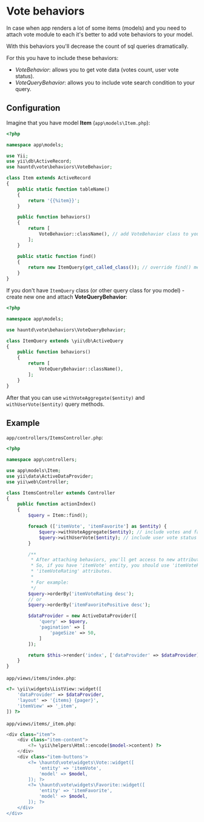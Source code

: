 # Vote behaviors

In case when app renders a lot of some items (models) and you need to attach vote module to each it's better to add vote behaviors to your model.

With this behaviors you'll decrease the count of sql queries dramatically.

For this you have to include these behaviors:

- *VoteBehavior*: allows you to get vote data (votes count, user vote status).
- *VoteQueryBehavior*: allows you to include vote search condition to your query.


## Configuration

Imagine that you have model **Item** (`app\models\Item.php`):

```php
<?php

namespace app\models;

use Yii;
use yii\db\ActiveRecord;
use hauntd\vote\behaviors\VoteBehavior;

class Item extends ActiveRecord
{
    public static function tableName()
    {
        return '{{%item}}';
    }

    public function behaviors()
    {
        return [
            VoteBehavior::className(), // add VoteBehavior class to your model
        ];
    }

    public static function find()
    {
        return new ItemQuery(get_called_class()); // override find() method
    }
}
```

If you don't have `ItemQuery` class (or other query class for you model) - create new one and attach **VoteQueryBehavior**:

```php
<?php

namespace app\models;

use hauntd\vote\behaviors\VoteQueryBehavior;

class ItemQuery extends \yii\db\ActiveQuery
{
    public function behaviors()
    {
        return [
            VoteQueryBehavior::className(),
        ];
    }
}
```

After that you can use `withVoteAggregate($entity)` and `withUserVote($entity)` query methods.

## Example

`app/controllers/ItemsController.php`:

```php
<?php

namespace app\controllers;

use app\models\Item;
use yii\data\ActiveDataProvider;
use yii\web\Controller;

class ItemsController extends Controller
{
    public function actionIndex()
    {
        $query = Item::find();

        foreach (['itemVote', 'itemFavorite'] as $entity) {
            $query->withVoteAggregate($entity); // include votes and favorites
            $query->withUserVote($entity); // include user vote status
        }

        /**
         * After attaching behaviors, you'll get access to new attributes - positive, negative and rating
         * So, if you have 'itemVote' entity, you should use 'itemVotePositive', 'itemVoteNegative' and
         * 'itemVoteRating' attributes.
         *
         * For example:
         */
        $query->orderBy('itemVoteRating desc');
        // or
        $query->orderBy('itemFavoritePositive desc');

        $dataProvider = new ActiveDataProvider([
            'query' => $query,
            'pagination' => [
                'pageSize' => 50,
            ]
        ]);

        return $this->render('index', ['dataProvider' => $dataProvider]);
    }
}
```

`app/views/items/index.php`:

```php
<?= \yii\widgets\ListView::widget([
    'dataProvider' => $dataProvider,
    'layout' => '{items} {pager}',
    'itemView' => '_item',
]) ?>
```

`app/views/items/_item.php`:

```php
<div class="item">
    <div class="item-content">
        <?= \yii\helpers\Html::encode($model->content) ?>
    </div>
    <div class="item-buttons'>
        <?= \hauntd\vote\widgets\Vote::widget([
            'entity' => 'itemVote',
            'model' => $model,
        ]); ?>
        <?= \hauntd\vote\widgets\Favorite::widget([
            'entity' => 'itemFavorite',
            'model' => $model,
        ]); ?>
    </div>
</div>
```
